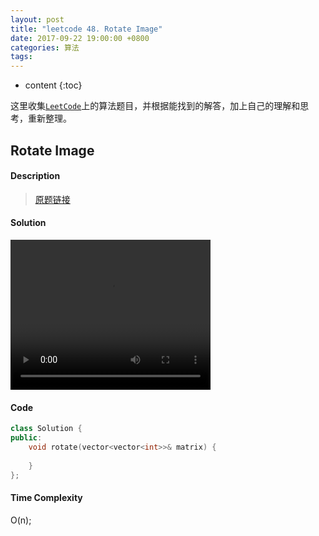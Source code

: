 ```yaml
---
layout: post
title: "leetcode 48. Rotate Image"
date: 2017-09-22 19:00:00 +0800 
categories: 算法
tags: 
---
```

* content
{:toc}

这里收集[`LeetCode`](https://leetcode.com)上的算法题目，并根据能找到的解答，加上自己的理解和思考，重新整理。

<!-- more -->

## Rotate Image

#### Description

>[原题链接](https://leetcode.com/problems/rotate-image/description/)

#### Solution

<div>
<video width="320" height="240" controls>
  <source src="2017-09-22-LeetCode-48-Rotate-Image.mp4" type="video/mp4">
  Your browser does not support the video tag.
</video>
</div>

#### Code

```cpp
class Solution {
public:
    void rotate(vector<vector<int>>& matrix) {
        
    }
};
```


#### Time Complexity

O(n);